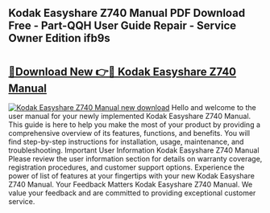 ## Kodak Easyshare Z740 Manual PDF Download Free - Part-QQH User Guide Repair - Service Owner Edition ifb9s

# <h2><a href="http://bc20714.oget.top/?id=Kodak+Easyshare+Z740+Manual">🔗Download New 👉🔴 Kodak Easyshare Z740 Manual</a></h2>

[![Kodak Easyshare Z740 Manual new download](https://i.imgur.com/5g1atiW.png)](http://bc20714.oget.top/?id=Kodak+Easyshare+Z740+Manual)
Hello and welcome to the user manual for your newly implemented Kodak Easyshare Z740 Manual. This guide is here to help you make the most of your product by providing a comprehensive overview of its features, functions, and benefits. You will find step-by-step instructions for installation, usage, maintenance, and troubleshooting. Important User Information Kodak Easyshare Z740 Manual Please review the user information section for details on warranty coverage, registration procedures, and customer support options. Experience the power of list of features at your fingertips with your new Kodak Easyshare Z740 Manual. Your Feedback Matters Kodak Easyshare Z740 Manual. We value your feedback and are committed to providing exceptional customer service.
